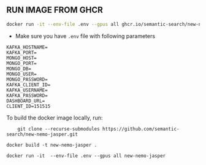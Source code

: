 ## RUN IMAGE FROM GHCR

```sh
docker run -it --env-file .env --gpus all ghcr.io/semantic-search/new-nemo-jasper:latest

```

- Make sure you have `.env` file with following parameters

```.env
KAFKA_HOSTNAME=
KAFKA_PORT=
MONGO_HOST=
MONGO_PORT=
MONGO_DB=
MONGO_USER=
MONGO_PASSWORD=
KAFKA_CLIENT_ID=
KAFKA_USERNAME=
KAFKA_PASSWORD=
DASHBOARD_URL=
CLIENT_ID=151515
```

To build the docker image locally, run:

```git
    git clone --recurse-submodules https://github.com/semantic-search/new-nemo-jasper.git
```

```
docker build -t new-nemo-jasper .
```

```
docker run -it  --env-file .env --gpus all new-nemo-jasper
```
